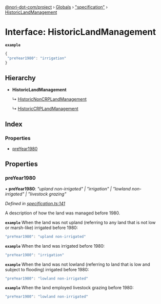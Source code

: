 [@nori-dot-com/project](../README.md) › [Globals](../globals.md) › ["specification"](../modules/_specification_.md) › [HistoricLandManagement](_specification_.historiclandmanagement.md)

# Interface: HistoricLandManagement

**`example`** 

```js
{
 "preYear1980": "irrigation"
}
```

## Hierarchy

* **HistoricLandManagement**

  ↳ [HistoricNonCRPLandManagement](_specification_.historicnoncrplandmanagement.md)

  ↳ [HistoricCRPLandManagement](_specification_.historiccrplandmanagement.md)

## Index

### Properties

* [preYear1980](_specification_.historiclandmanagement.md#preyear1980)

## Properties

###  preYear1980

• **preYear1980**: *"upland non-irrigated" | "irrigation" | "lowland non-irrigated" | "livestock grazing"*

*Defined in [specification.ts:141](https://github.com/nori-dot-eco/nori-dot-com/blob/0d92544/packages/project/src/specification.ts#L141)*

A description of how the land was managed before 1980.

**`example`** <caption>When the land was not upland (referring to any land that is not low or marsh-like) irrigated before 1980:</caption>

```js
"preYear1980": "upland non-irrigated"
```

**`example`** <caption>When the land was irrigated before 1980:</caption>

```js
"preYear1980": "irrigation"
```

**`example`** <caption>When the land was not lowland (referring to land that is low and subject to flooding) irrigated before 1980:</caption>

```js
"preYear1980": "lowland non-irrigated"
```

**`example`** <caption>When the land employed livestock grazing before 1980:</caption>

```js
"preYear1980": "lowland non-irrigated"
```
